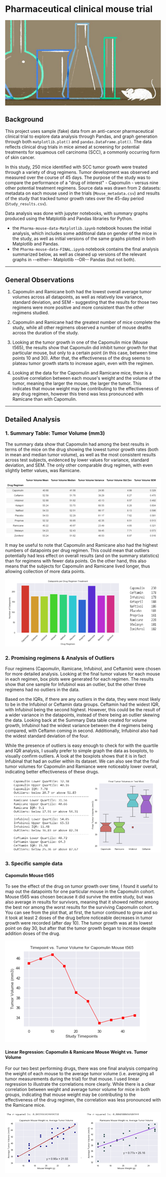 # Pharmaceutical clinical mouse trial

![Intro Image](Images/mousestudy_pic.png)

## Background
This project uses sample (fake) data from an anti-cancer pharmaceutical clinical trial to explore data analysis through Pandas, and graph generation through both `matplotlib.plot()` and `pandas.DataFrame.plot()`. The data reflects clinical drug trials in mice aimed at screening for potential treatments for squamous cell carcinoma (SCC), a commonly occurring form of skin cancer. 

In this study, 250 mice identified with SCC tumor growth were treated through a variety of drug regimens. Tumor development was observed and measured over the course of 45 days. The purpose of the study was to compare the performance of a "drug of interest" - Capomulin - versus nine other potential treatment regimens. Source data was drawn from 2 datasets: metadata on each mouse used in the trials (`Mouse_metadata.csv`) and results of the study that tracked tumor growth rates over the 45-day period (`Study_results.csv`).

Data analysis was done with jupyter notebooks, with summary graphs produced using the Matplotlib and Pandas libraries for Python.
* the `Pharma-mouse-data-Matplotlib.ipynb` notebook houses the initial analysis, which includes some additional data on gender of the mice in the study, as well as initial versions of the same graphs plotted in both Matplotlib and Pandas. 
* the `Pharma-mouse-data-FINAL.ipynb` notebook contains the final analysis summarized below, as well as cleaned up versions of the relevant graphs in --either-- Matplotlib --OR-- Pandas (but not both).

-----
## General Observations
1. Capomulin and Ramicane both had the lowest overall average tumor volumes across all datapoints, as well as relatively low variance, standard deviation, and SEM - suggesting that the results for those two regimens were more positive and more consistent than the other regimens studied.

2. Capomulin and Ramicane had the greatest number of mice complete the study, while all other regimens observed a number of mouse deaths across the duration of the study.

3. Looking at the tumor growth in one of the Capomulin mice (Mouse t565), the results show that Capomulin did inhibit tumor growth for that particular mouse, but only to a certain point (in this case, between time points 10 and 30). After that, the effectiveness of the drug seems to plateau tumor growth starts to increase again, even with the regimen.

4. Looking at the data for the Capomulin and Ramicane mice, there is a positive correlation between each mouse's weight and the volume of the tumor, meaning the larger the mouse, the larger the tumor. This indicates that mouse weight may be contributing to the effectiveness of any drug regimen, however this trend was less pronounced with Ramicane than with Capomulin.

-----
## Detailed Analysis

### 1. Summary Table: Tumor Volume (mm3)

The summary data show that Capomulin had among the best results in terms of the mice on the drug showing the lowest tumor growth rates (both in mean and median tumor volume), as well as the most consistent results across test subjects, evidenced by lower values for variance, standard deviation, and SEM. The only other comparable drug regimen, with even slightly better values, was Ramicane. 

![Summary Table](Images/drug_results_summary.png)

It may be useful to note that Capomulin and Ramicane also had the highest numbers of datapoints per drug regimen.  This could mean that outliers potentially had less effect on overall results (and on the summary statistics) than for regimens with fewer data points. On the other hand, this also means that the subjects for Capomulin and Ramicane lived longer, thus allowing collection of more data points. 

![Data Points Bar Graph](Images/datapoints_bar.png)


### 2. Promising regimens & Analysis of Outliers

Four regimens (Capomulin, Ramicane, Infubinol, and Ceftamin) were chosen for more detailed analysis. Looking at the final tumor values for each mouse in each regimen, box plots were generated for each regimen.  The results show that one sample for Infubinol was an outlier, but the other three regimens had no outliers in the data. 

Based on the IQRs, if there are any outliers in the data, they were most likely to be in the Infubinol or Ceftamin data groups. Ceftamin had the widest IQR, with Infubinol being the second highest. However, this could be the result of a wider variance in the datapoints, instead of there being an outlier skewing the data. Looking back at the Summary Data table created for volume growth, Infubinol had the widest variance between the 4 regimens being compared, with Ceftamn coming in second. Additionally, Infubinol also had the widest standard deviation of the four.

While the presence of outliers is easy enough to check for with the quartile and IQR analysis, I usually prefer to simple graph the data as boxplots, to visually confirm outliers.  A look at the boxplots shows that it is in fact Infubinal that had an outlier within its dataset. We can also see that the final tumor volumes for Capomulin and Ramiance were noticeably lower overall, indicating better effectiveness of these drugs. 

![Boxplot & Quartiles](Images/boxplot_quartiles.png)


### 3. Specific sample data

#### Capomulin Mouse t565
To see the effect of the drug on tumor growth over time, I found it useful to map out the datapoints for one particular mouse in the Capomulin cohort.  Mouse t565 was chosen because it did survive the entire study, but was also average in results for survivors, meaning that it showed neither among the best nor among the worst results for the surviving Capomulin cohort.  You can see from the plot that, at first, the tumor continued to grow and so it took at least 2 doses of the drug before noticeable decreases in tumor growth were recorded (after day 10).  The tumor growth was at its lowest point on day 30, but after that the tumor growth began to increase despite addition doses of the drug. 

![Mouse t565](Images/t565.png)


#### Linear Regression: Capomulin & Ramicane Mouse Weight vs. Tumor Volume
For our two best performing drugs, there was one final analysis comparing the weight of each mouse to the average tumor volume (i.e. averaging all tumor measurements during the trial) for that mouse.  I used linear regression to illustrate the correlations more clearly. While there is a clear correlation between weight and average tumor volume for mice in both groups, indicating that mouse weight may be contributing to the effectiveness of the drug regimen, the correlation was less pronounced with the Ramicane mice.  

![Weight vs. Tumor Volume](Images/Weight_vs_Tumor_volume.png)

